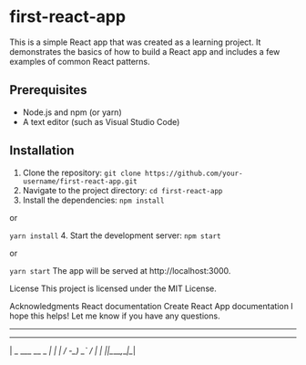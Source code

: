 # first-react-app
This is a simple React app that was created as a learning project. It demonstrates the basics of how to build a React app and includes a few examples of common React patterns.

## Prerequisites
- Node.js and npm (or yarn)
- A text editor (such as Visual Studio Code)

## Installation
1. Clone the repository:
```git clone https://github.com/your-username/first-react-app.git```
2. Navigate to the project directory:
```cd first-react-app```
3. Install the dependencies:
```npm install```

or

```yarn install```
4. Start the development server:
```npm start```

or

```yarn start```
The app will be served at http://localhost:3000.

License
This project is licensed under the MIT License.

Acknowledgments
React documentation
Create React App documentation
I hope this helps! Let me know if you have any questions.

---

  ___             _   
 | _ \___ __ _ __| |_ 
 |   / -_) _` / _|  _|
 |_|_\___\__,_\__|\__|